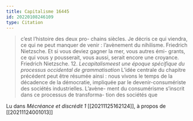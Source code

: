 ```yaml
---
title: Capitalisme 16445
id: 20220108246109
type: Citation
---
```


> c’est l’histoire des deux pro- chains siècles. Je décris ce qui viendra, ce qui ne peut manquer de venir : l’avènement du nihilisme. Friedrich Nietzsche. Et si vous deviez gagner la mer, vous autres émi- grants, ce qui vous y pousserait, vous aussi, serait encore une croyance. Friedrich Nietzsche. 12. *Lecapitalismeest une époque spécifique du processus occidental de grammatisation* L’idée centrale du chapitre précédent peut être résumée ainsi : nous vivons le temps de la décadence de la démocratie, impliquée par le devenir-consumériste des sociétés industrielles. L’avène- ment du consumérisme s’inscrit dans ce processus de transforma- tion des sociétés que

Lu dans *Mécréance et discrédit 1* [[20211125162124]], à propos de [[20211124001013]]